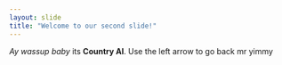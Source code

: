 ```yaml
---
layout: slide
title: "Welcome to our second slide!"
---
```

*Ay wassup baby* its **Country Al**. 
Use the left arrow to go back mr yimmy
